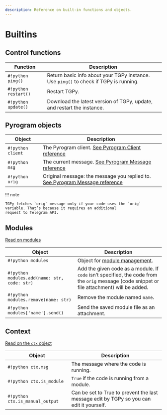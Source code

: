 ```yaml
---
description: Reference on built-in functions and objects.
---
```


# Builtins

## Control functions

| Function             | Description                                                                           |
|----------------------|---------------------------------------------------------------------------------------|
| `#!python ping()`    | Return basic info about your TGPy instance. Use `ping()` to check if TGPy is running. |
| `#!python restart()` | Restart TGPy.                                                                         |
| `#!python update()`  | Download the latest version of TGPy, update, and restart the instance.                |

## Pyrogram objects

| Object            | Description                                                                                                                                                         |
|-------------------|---------------------------------------------------------------------------------------------------------------------------------------------------------------------|
| `#!python client` | The Pyrogram client. [See Pyrogram Client reference](https://docs.pyrogram.org/api/client)                                    |
| `#!python msg`    | The current message. [See Pyrogram Message reference](https://docs.pyrogram.org/api/types/message)                          |
| `#!python orig`   | Original message: the message you replied to. [See Pyrogram Message reference](https://docs.pyrogram.org/api/types/message) |

!!! note

    TGPy fetches `orig` message only if your code uses the `orig` variable. That’s because it requires an additional
    request to Telegram API.

## Modules

[Read on modules](/extensibility/modules/)

| Object                                       | Description                                                                                                |
|----------------------------------------------|------------------------------------------------------------------------------------------------------------|
| `#!python modules`                           | Object for [module management](/extensibility/modules/#manage-modules).                                                 |
| `#!python modules.add(name: str, code: str)` | Add the given code as a module. If `code` isn’t specified, the code from the `orig` message (code snippet or file attachment) will be added. |
| `#!python modules.remove(name: str)`         | Remove the module named `name`.                                                                            |
| `#!python modules['name'].send()`            | Send the saved module file as an attachment.                                                               |

## Context

[Read on the `ctx` object](../extensibility/context.md)

| Object                          | Description                                                                              |
|---------------------------------|------------------------------------------------------------------------------------------|
| `#!python ctx.msg`              | The message where the code is running.                                                   |
| `#!python ctx.is_module`        | `True` if the code is running from a module.                                             |
| `#!python ctx.is_manual_output` | Can be set to True to prevent the last message edit by TGPy so you can edit it yourself. |
